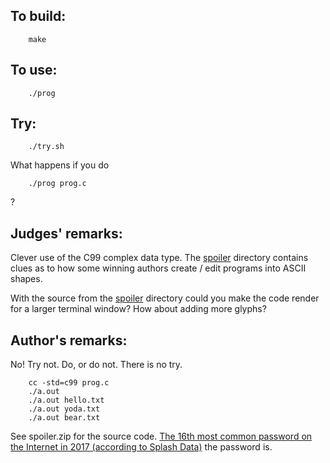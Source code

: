 ## To build:

``` <!---sh-->
    make
```


## To use:

``` <!---sh-->
    ./prog
```


## Try:

``` <!---sh-->
    ./try.sh
```

What happens if you do

``` <!---sh-->
    ./prog prog.c
```

?


## Judges' remarks:

Clever use of the C99 complex data type. The [spoiler](%%REPO_URL%%/2020/endoh2/spoiler/spoiler.html) directory
contains clues as to how some winning authors create / edit programs into ASCII
shapes.

With the source from the [spoiler](%%REPO_URL%%/2020/endoh2/spoiler/spoiler.html) directory could you make the code
render for a larger terminal window?  How about adding more glyphs?


## Author's remarks:

No!  Try not.  Do, or do not.  There is no try.

``` <!---sh-->
    cc -std=c99 prog.c
    ./a.out
    ./a.out hello.txt
    ./a.out yoda.txt
    ./a.out bear.txt
```

See spoiler.zip for the source code.
[The 16th most common password on the Internet in 2017 (according to Splash Data)][1] the password is.

[1]: https://en.wikipedia.org/wiki/List_of_the_most_common_passwords

<!--

    Copyright © 1984-2024 by Landon Curt Noll. All Rights Reserved.

    You are free to share and adapt this file under the terms of this license:

	Creative Commons Attribution-ShareAlike 4.0 International (CC BY-SA 4.0)

    For more information, see:

	https://creativecommons.org/licenses/by-sa/4.0/

-->
